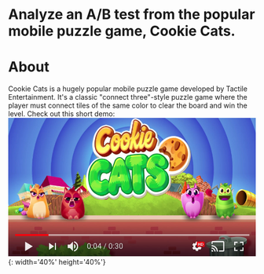 # Analyze an A/B test from the popular mobile puzzle game, Cookie Cats.

# About

Cookie Cats is a hugely popular mobile puzzle game developed by Tactile Entertainment. It's a classic "connect three"-style puzzle game where the player must connect tiles of the same color to clear the board and win the level. Check out this short demo:
[![video](img/cookie_cats_video.jpeg)](https://www.youtube.com/watch?v=GaP5f0jVTWE&ab_channel=TactileGames){: width='40%' height='40%'}
